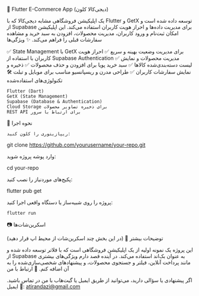 🛒 Flutter E-Commerce App (دیجی‌کالا کلون)

یک اپلیکیشن فروشگاهی مشابه دیجی‌کالا که با Flutter و GetX توسعه داده شده است و از Supabase برای مدیریت داده‌ها و احراز هویت کاربران استفاده می‌کند. این اپلیکیشن امکان ثبت‌نام و ورود کاربران، مدیریت محصولات، افزودن به سبد خرید و مشاهده سفارشات قبلی را فراهم می‌کند.
✨ ویژگی‌ها

✅ State Management با GetX برای مدیریت وضعیت بهینه و سریع
✅ احراز هویت کاربران با استفاده از Supabase Authentication
✅ مدیریت محصولات و نمایش لیست دسته‌بندی‌شده کالاها
✅ سبد خرید پویا برای افزودن و حذف محصولات
✅ ذخیره و نمایش سفارشات کاربران
✅ طراحی مدرن و ریسپانسیو مناسب برای موبایل و تبلت
🛠 تکنولوژی‌های استفاده‌شده

    Flutter (Dart)
    GetX (State Management)
    Supabase (Database & Authentication)
    Cloud Storage برای ذخیره تصاویر محصولات
    REST API برای ارتباط با سرور

🚀 نحوه اجرا

    ریپازیتوری را کلون کنید:

git clone https://github.com/yourusername/your-repo.git

وارد پوشه پروژه شوید:

cd your-repo

پکیج‌های موردنیاز را نصب کنید:

flutter pub get

پروژه را روی شبیه‌ساز یا دستگاه واقعی اجرا کنید:

    flutter run

📷 اسکرین‌شات‌ها

(در این بخش چند اسکرین‌شات از محیط اپ قرار دهید)
📌 توضیحات بیشتر

این پروژه یک نمونه اولیه از یک اپلیکیشن فروشگاهی است که با فلاتر توسعه داده شده و از Supabase به عنوان بک‌اند استفاده می‌کند. در آینده قصد دارم ویژگی‌های بیشتری مانند پرداخت آنلاین، فیلتر و جستجوی محصولات، و پیشنهادهای شخصی‌سازی‌شده را به آن اضافه کنم.
📩 ارتباط با من

اگر پیشنهادی یا سؤالی دارید، می‌توانید از طریق ایمیل یا گیت‌هاب با من در تماس باشید.
📧 ایمیل: atirandazi@gmail.com
